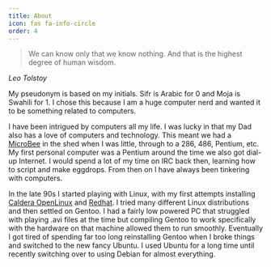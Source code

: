 ```yaml
---
title: About
icon: fas fa-info-circle
order: 4
---
```


> We can know only that we know nothing. And that is the highest degree of human wisdom.

*Leo Tolstoy*

My pseudonym is based on my initials. Sifr is Arabic for 0 and Moja is Swahili for 1. I chose this because I am a huge computer nerd and wanted it to be something related to computers.

I have been intrigued by computers all my life. I was lucky in that my Dad also has a love of computers and technology. This meant we had a [MicroBee](https://en.wikipedia.org/wiki/MicroBee) in the shed when I was little, through to a 286, 486, Pentium, etc. My first personal computer was a Pentium around the time we also got dial-up Internet. I would spend a lot of my time on IRC back then, learning how to script and make eggdrops. From then on I have always been tinkering with computers.

In the late 90s I started playing with Linux, with my first attempts installing [Caldera OpenLinux](https://en.wikipedia.org/wiki/Caldera_OpenLinux) and [Redhat](https://www.redhat.com). I tried many different Linux distributions and then settled on Gentoo. I had a fairly low powered PC that struggled with playing .avi files at the time but compiling Gentoo to work specifically with the hardware on that machine allowed them to run smoothly. Eventually I got tired of spending far too long reinstalling Gentoo when I broke things and switched to the new fancy Ubuntu. I used Ubuntu for a long time until recently switching over to using Debian for almost everything.
